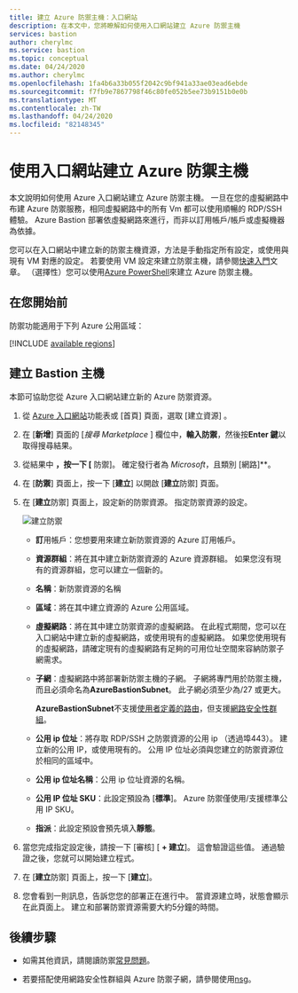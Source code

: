 ```yaml
---
title: 建立 Azure 防禦主機：入口網站
description: 在本文中，您將瞭解如何使用入口網站建立 Azure 防禦主機
services: bastion
author: cherylmc
ms.service: bastion
ms.topic: conceptual
ms.date: 04/24/2020
ms.author: cherylmc
ms.openlocfilehash: 1fa4b6a33b055f2042c9bf941a33ae03ead6ebde
ms.sourcegitcommit: f7fb9e7867798f46c80fe052b5ee73b9151b0e0b
ms.translationtype: MT
ms.contentlocale: zh-TW
ms.lasthandoff: 04/24/2020
ms.locfileid: "82148345"
---
```

# <a name="create-an-azure-bastion-host-using-the-portal"></a>使用入口網站建立 Azure 防禦主機

本文說明如何使用 Azure 入口網站建立 Azure 防禦主機。 一旦在您的虛擬網路中布建 Azure 防禦服務，相同虛擬網路中的所有 Vm 都可以使用順暢的 RDP/SSH 體驗。 Azure Bastion 部署依虛擬網路來進行，而非以訂用帳戶/帳戶或虛擬機器為依據。

您可以在入口網站中建立新的防禦主機資源，方法是手動指定所有設定，或使用與現有 VM 對應的設定。 若要使用 VM 設定來建立防禦主機，請參閱[快速入門](quickstart-host-portal.md)文章。 （選擇性）您可以使用[Azure PowerShell](bastion-create-host-powershell.md)來建立 Azure 防禦主機。

## <a name="before-you-begin"></a>在您開始前

防禦功能適用于下列 Azure 公用區域：

[!INCLUDE [available regions](../../includes/bastion-regions-include.md)]

## <a name="create-a-bastion-host"></a><a name="createhost"></a>建立 Bastion 主機

本節可協助您從 Azure 入口網站建立新的 Azure 防禦資源。

1. 從 [Azure 入口網站](https://portal.azure.com)功能表或 [首頁]  頁面，選取 [建立資源]  。

1. 在 [**新增**] 頁面的 [*搜尋 Marketplace* ] 欄位中，**輸入防禦**，然後按**Enter 鍵**以取得搜尋結果。

1. 從結果中 **，按一下 [** 防禦]。 確定發行者為 *Microsoft*，且類別 [網路]**。

1. 在 [**防禦**] 頁面上，按一下 [**建立**] 以開啟 [**建立**防禦] 頁面。

1. 在 [**建立**防禦] 頁面上，設定新的防禦資源。 指定防禦資源的設定。

    ![建立防禦](./media/bastion-create-host-portal/settings.png)

    * **訂**用帳戶：您想要用來建立新防禦資源的 Azure 訂用帳戶。
    * **資源群組**：將在其中建立新防禦資源的 Azure 資源群組。 如果您沒有現有的資源群組，您可以建立一個新的。
    * **名稱**：新防禦資源的名稱
    * **區域**：將在其中建立資源的 Azure 公用區域。
    * **虛擬網路**：將在其中建立防禦資源的虛擬網路。 在此程式期間，您可以在入口網站中建立新的虛擬網路，或使用現有的虛擬網路。 如果您使用現有的虛擬網路，請確定現有的虛擬網路有足夠的可用位址空間來容納防禦子網需求。
    * **子網**：虛擬網路中將部署新防禦主機的子網。 子網將專門用於防禦主機，而且必須命名為**AzureBastionSubnet**。 此子網必須至少為/27 或更大。
    
       **AzureBastionSubnet**不支援[使用者定義的路由](../virtual-network/virtual-networks-udr-overview.md#custom-routes)，但支援[網路安全性群組](bastion-nsg.md)。
    * **公用 ip 位址**：將存取 RDP/SSH 之防禦資源的公用 ip （透過埠443）。 建立新的公用 IP，或使用現有的。 公用 IP 位址必須與您建立的防禦資源位於相同的區域中。
    * **公用 ip 位址名稱**：公用 ip 位址資源的名稱。
    * **公用 IP 位址 SKU**：此設定預設為 [**標準**]。 Azure 防禦僅使用/支援標準公用 IP SKU。
    * **指派**：此設定預設會預先填入**靜態**。

1. 當您完成指定設定後，請按一下 [審核] [ **+ 建立**]。 這會驗證這些值。 通過驗證之後，您就可以開始建立程式。
1. 在 [**建立**防禦] 頁面上，按一下 [**建立**]。
1. 您會看到一則訊息，告訴您您的部署正在進行中。 當資源建立時，狀態會顯示在此頁面上。 建立和部署防禦資源需要大約5分鐘的時間。

## <a name="next-steps"></a>後續步驟

* 如需其他資訊，請閱讀防禦[常見問題](bastion-faq.md)。

* 若要搭配使用網路安全性群組與 Azure 防禦子網，請參閱使用[nsg](bastion-nsg.md)。
